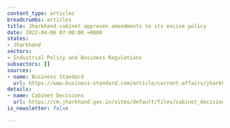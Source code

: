 ```yaml
---
content_type: articles
breadcrumbs: articles
title: Jharkhand cabinet approves amendments to its excise policy
date: 2022-04-06 07:00:00 +0000
states:
- Jharkhand
sectors:
- Industrial Policy and Business Regulations
subsectors: []
sources:
- name: Business Standard
  url: https://www.business-standard.com/article/current-affairs/jharkhand-government-to-take-over-wholesale-retail-sale-of-liquor-122033100019_1.html
details:
- name: Cabinet Decisions
  url: https://cm.jharkhand.gov.in/sites/default/files/cabinet_decision_30_03_2022.pdf
is_newsletter: false

---
```

